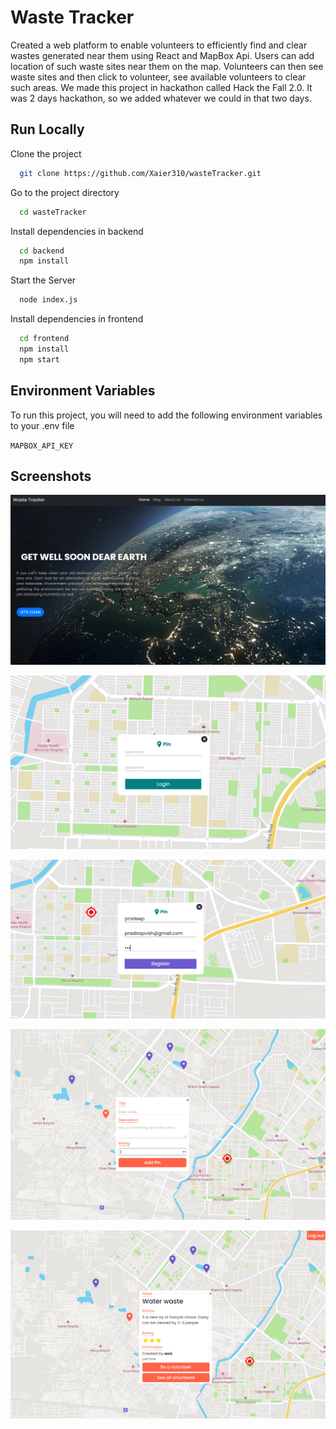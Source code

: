 
# Waste Tracker

Created a web platform to enable volunteers to efficiently find and clear wastes generated near them using React and MapBox Api. Users can add location of such waste sites near them on the map. Volunteers can then see waste sites and then click to volunteer, see available volunteers to clear such areas.
We made this project in hackathon called Hack the Fall 2.0. It was 2 days hackathon, so we added whatever we could in that two days.



## Run Locally

Clone the project

```bash
  git clone https://github.com/Xaier310/wasteTracker.git
```

Go to the project directory

```bash
  cd wasteTracker
```

Install dependencies in backend
```bash
  cd backend
  npm install
```
Start the Server
```bash
  node index.js
```

Install dependencies in frontend

```bash
  cd frontend
  npm install
  npm start
```

## Environment Variables

To run this project, you will need to add the following environment variables to your .env file

`MAPBOX_API_KEY`


## Screenshots

![App Screenshot](https://raw.githubusercontent.com/Xaier310/NewsArea.github.io/main/public/Screenshot%202021-12-10%20030830.png)

![App Screenshot](https://raw.githubusercontent.com/Xaier310/NewsArea.github.io/main/public/Screenshot%202021-12-10%20031519.png)

![App Screenshot](https://raw.githubusercontent.com/Xaier310/NewsArea.github.io/main/public/Screenshot%202021-12-13%20051429.png)

![App Screenshot](https://raw.githubusercontent.com/Xaier310/NewsArea.github.io/main/public/Screenshot%202021-12-13%20051621.png)

![App Screenshot](https://raw.githubusercontent.com/Xaier310/NewsArea.github.io/main/public/Screenshot%202021-12-13%20051803.png)
